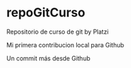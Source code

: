 # repoGitCurso

Repositorio de curso de git by Platzi

Mi primera contribucion local para Github 

Un commit más desde Github 
